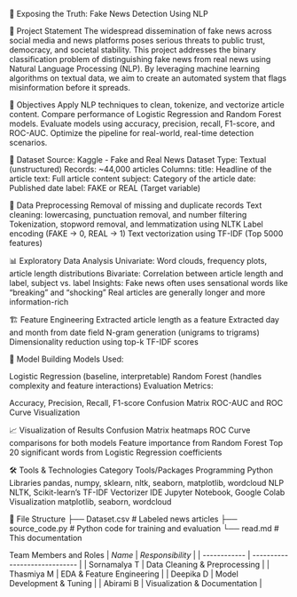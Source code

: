 📰 Exposing the Truth: Fake News Detection Using NLP

🎯 Project Statement
The widespread dissemination of fake news across social media and news platforms poses serious threats to public trust, democracy, and societal stability. This project addresses the binary classification problem of distinguishing fake news from real news using Natural Language Processing (NLP). By leveraging machine learning algorithms on textual data, we aim to create an automated system that flags misinformation before it spreads.

📌 Objectives
Apply NLP techniques to clean, tokenize, and vectorize article content.
Compare performance of Logistic Regression and Random Forest models.
Evaluate models using accuracy, precision, recall, F1-score, and ROC-AUC.
Optimize the pipeline for real-world, real-time detection scenarios.

📄 Dataset
Source: Kaggle - Fake and Real News Dataset
Type: Textual (unstructured)
Records: ~44,000 articles
Columns:
title: Headline of the article
text: Full article content
subject: Category of the article
date: Published date
label: FAKE or REAL (Target variable)

🧹 Data Preprocessing
Removal of missing and duplicate records
Text cleaning: lowercasing, punctuation removal, and number filtering
Tokenization, stopword removal, and lemmatization using NLTK
Label encoding (FAKE → 0, REAL → 1)
Text vectorization using TF-IDF (Top 5000 features)

📊 Exploratory Data Analysis
Univariate: Word clouds, frequency plots, article length distributions
Bivariate: Correlation between article length and label, subject vs. label
Insights:
Fake news often uses sensational words like “breaking” and “shocking”
Real articles are generally longer and more information-rich

🏗 Feature Engineering
Extracted article length as a feature
Extracted day and month from date field
N-gram generation (unigrams to trigrams)
Dimensionality reduction using top-k TF-IDF scores

🤖 Model Building
Models Used:

Logistic Regression (baseline, interpretable)
Random Forest (handles complexity and feature interactions)
Evaluation Metrics:

Accuracy, Precision, Recall, F1-score
Confusion Matrix
ROC-AUC and ROC Curve Visualization

📈 Visualization of Results
Confusion Matrix heatmaps
ROC Curve comparisons for both models
Feature importance from Random Forest
Top 20 significant words from Logistic Regression coefficients

🛠 Tools & Technologies
Category	Tools/Packages
Programming	Python
Libraries	pandas, numpy, sklearn, nltk, seaborn, matplotlib, wordcloud
NLP	NLTK, Scikit-learn’s TF-IDF Vectorizer
IDE	Jupyter Notebook, Google Colab
Visualization	matplotlib, seaborn, wordcloud

📁 File Structure
├── Dataset.csv # Labeled news articles ├── source_code.py # Python code for training and evaluation └── read.md # This documentation

Team Members and Roles
| *Name*     | *Responsibility*            |
| ------------ | ----------------------------- |
| Sornamalya T | Data Cleaning & Preprocessing |
| Thasmiya M   | EDA & Feature Engineering     |
| Deepika D    | Model Development & Tuning    |
| Abirami B    | Visualization & Documentation |
